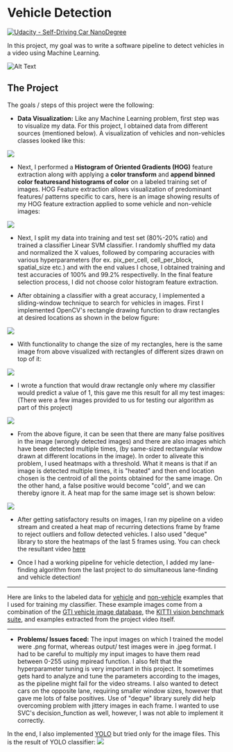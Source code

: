 # Vehicle Detection
[![Udacity - Self-Driving Car NanoDegree](https://s3.amazonaws.com/udacity-sdc/github/shield-carnd.svg)](http://www.udacity.com/drive)


In this project, my goal was to write a software pipeline to detect vehicles in a video using Machine Learning.

![Alt Text](./output.gif)

The Project
---

The goals / steps of this project were the following:
* **Data Visualization:** Like any Machine Learning problem, first step was to visualize my data. For this project, I obtained data from different sources (mentioned below). A visualization of vehicles and non-vehicles classes looked like this:
<img src="./output_images/trainImages.png">

* Next, I performed a **Histogram of Oriented Gradients (HOG)** feature extraction along with applying a **color transform** and **append binned color featuresand histograms of color** on a labeled training set of images. HOG Feature extraction allows visualization of predominant features/ patterns specific to cars, here is an image showing results of my HOG feature extraction applied to some vehicle and non-vehicle images:
<img src="./output_images/hogFeatures.png">

* Next, I split my data into training and test set (80%-20% ratio) and trained a classifier Linear SVM classifier. I randomly shuffled my data and normalized the X values, followed by comparing accuracies with various hyperparameters (for ex. pix_per_cell, cell_per_block, spatial_size etc.) and with the end values I chose, I obtained training and test accuracies of 100% and 99.2% respectivelly. In the final feature selection process, I did not choose color histogram feature extraction.

* After obtaining a classifier with a great accuracy, I implemented a sliding-window technique to search for vehicles in images. First I implemented OpenCV's rectangle drawing function to draw rectangles at desired locations as shown in the below figure:
<img src="./output_images/DefaultBoxes.png">

* With functionality to change the size of my rectangles, here is the same image from above visualized with rectangles of different sizes drawn on top of it:
<img src="./output_images/DefaultBoxes1.png">

* I wrote a function that would draw rectangle only where my classifier would predict a value of 1, this gave me this result for all my test images: (There were a few images provided to us for testing our algorithm as part of this project)
<img src="./output_images/multiImages_with_default_Box1.png">

* From the above figure, it can be seen that there are many false positives in the image (wrongly detected images) and there are also images which have been detected multiple times, (by same-sized rectangular window drawn at different locations in the image). In order to aliveate this problem, I used heatmaps with a threshold. What it means is that if an image is detected multiple times, it is "heated" and then end location chosen is the centroid of all the points obtained for the same image. On the other hand, a false positive would become "cold", and we can thereby ignore it. A heat map for the same image set is shown below:
<img src="./output_images/HeatMaps1.png">

* After getting satisfactory results on images, I ran my pipeline on a video stream and created a heat map of recurring detections frame by frame to reject outliers and follow detected vehicles. I also used "deque" library to store the heatmaps of the last 5 frames using. You can check the resultant video [here](./test_videos_output/ProjectVideoOutput.mp4)

* Once I had a working pipeline for vehicle detection, I added my lane-finding algorithm from the last project to do simultaneous lane-finding and vehicle detection!

---
Here are links to the labeled data for [vehicle](https://s3.amazonaws.com/udacity-sdc/Vehicle_Tracking/vehicles.zip) and [non-vehicle](https://s3.amazonaws.com/udacity-sdc/Vehicle_Tracking/non-vehicles.zip) examples that I used for training my classifier.  These example images come from a combination of the [GTI vehicle image database](http://www.gti.ssr.upm.es/data/Vehicle_database.html), the [KITTI vision benchmark suite](http://www.cvlibs.net/datasets/kitti/), and examples extracted from the project video itself.

---

* **Problems/ Issues faced:** The input images on which I trained the model were .png format, whereas output/ test images were in .jpeg format. I had to be careful to multiply my input images to have them read between 0-255 using mpiread function. 
I also felt that the hyperparameter tuning is very important in this project. It sometimes gets hard to analyze and tune the  parameters according to the images, as the pipeline might fail for the video streams. I also wanted to detect cars on the opposite lane, requiring smaller window sizes, however that gave me lots of false positives. Use of "deque" library surely did help overcoming problem with jittery images in each frame. I wanted to use SVC's decision_function as well, however, I was not able to implement it correctly.

In the end, I also implemented [YOLO](https://pjreddie.com/darknet/yolo/) but tried only for the image files. This is the result of YOLO classifier:
<img src="./output_images/predictions.png">
